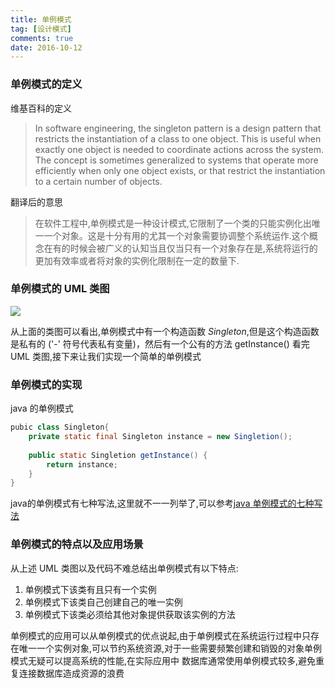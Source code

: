 ```yaml
---
title: 单例模式
tag: [设计模式]
comments: true
date: 2016-10-12
---
```





### 单例模式的定义
维基百科的定义
>In software engineering, the singleton pattern is a design pattern that restricts the instantiation of a class to one object. This is useful when exactly one object is needed to coordinate actions across the system. The concept is sometimes generalized to systems that operate more efficiently when only one object exists, or that restrict the instantiation to a certain number of objects. 

翻译后的意思
>在软件工程中,单例模式是一种设计模式,它限制了一个类的只能实例化出唯一一个对象。这是十分有用的尤其一个对象需要协调整个系统运作.这个概念在有的时候会被广义的认知当且仅当只有一个对象存在是,系统将运行的更加有效率或者将对象的实例化限制在一定的数量下.


### 单例模式的 UML 类图
![](http://ww3.sinaimg.cn/large/d9e82fa4jw1f8premihj7j20et084wf0.jpg)

从上面的类图可以看出,单例模式中有一个构造函数 *Singleton*,但是这个构造函数是私有的 ('-' 符号代表私有变量)，然后有一个公有的方法 getInstance()
看完 UML 类图,接下来让我们实现一个简单的单例模式
### 单例模式的实现
java 的单例模式
```java
pubic class Singleton{
    private static final Singleton instance = new Singletion();
    
    public static Singletion getInstance() {
        return instance;
    }
}
```
java的单例模式有七种写法,这里就不一一列举了,可以参考[java 单例模式的七种写法](http://blog.csdn.net/zoushaohua84/article/details/46892889)

### 单例模式的特点以及应用场景
从上述 UML 类图以及代码不难总结出单例模式有以下特点:
1. 单例模式下该类有且只有一个实例
2. 单例模式下该类自己创建自己的唯一实例
3. 单例模式下该类必须给其他对象提供获取该实例的方法

单例模式的应用可以从单例模式的优点说起,由于单例模式在系统运行过程中只存在唯一一个实例对象,可以节约系统资源,对于一些需要频繁创建和销毁的对象单例模式无疑可以提高系统的性能,在实际应用中 数据库通常使用单例模式较多,避免重复连接数据库造成资源的浪费
